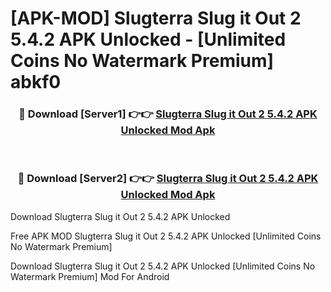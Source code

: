 # [APK-MOD] Slugterra  Slug it Out 2 5.4.2 APK Unlocked - [Unlimited Coins No Watermark Premium] abkf0



<div align="center">
<h3>🔴 Download [Server1] 👉👉 <a href="https://momento.my/?title=Slugterra__Slug_it_Out_2_5.4.2_APK_Unlocked">Slugterra  Slug it Out 2 5.4.2 APK Unlocked Mod Apk</a></h3><br>

<h3>🔴 Download [Server2] 👉👉 <a href="https://momento.my/?title=Slugterra__Slug_it_Out_2_5.4.2_APK_Unlocked">Slugterra  Slug it Out 2 5.4.2 APK Unlocked Mod Apk</a></h3>
</div>



Download Slugterra  Slug it Out 2 5.4.2 APK Unlocked 

Free APK MOD Slugterra  Slug it Out 2 5.4.2 APK Unlocked [Unlimited Coins No Watermark Premium]

Download Slugterra  Slug it Out 2 5.4.2 APK Unlocked [Unlimited Coins No Watermark Premium] Mod For Android
